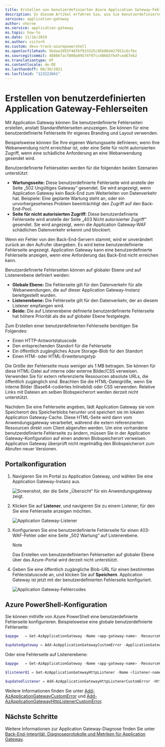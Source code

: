 ```yaml
---
title: Erstellen von benutzerdefinierten Azure Application Gateway-Fehlerseiten
description: In diesem Artikel erfahren Sie, wie Sie benutzerdefinierte Application Gateway-Fehlerseiten erstellen. Sie können für eine benutzerdefinierte Fehlerseite Ihr eigenes Branding und Layout verwenden.
services: application-gateway
author: vhorne
ms.service: application-gateway
ms.topic: how-to
ms.date: 11/16/2019
ms.author: victorh
ms.custom: devx-track-azurepowershell
ms.openlocfilehash: 5bdae2055f46f6f933325c95b86d427951c6cfbc
ms.sourcegitcommit: 40866facf800a09574f97cc486b5f64fced67eb2
ms.translationtype: HT
ms.contentlocale: de-DE
ms.lasthandoff: 08/30/2021
ms.locfileid: "123222661"
---
```

# <a name="create-application-gateway-custom-error-pages"></a>Erstellen von benutzerdefinierten Application Gateway-Fehlerseiten

Mit Application Gateway können Sie benutzerdefinierte Fehlerseiten erstellen, anstatt Standardfehlerseiten anzuzeigen. Sie können für eine benutzerdefinierte Fehlerseite Ihr eigenes Branding und Layout verwenden.

Beispielsweise können Sie Ihre eigenen Wartungsseite definieren, wenn Ihre Webanwendung nicht erreichbar ist, oder eine Seite für nicht autorisierten Zugriff, wenn eine schädliche Anforderung an eine Webanwendung gesendet wird.

Benutzerdefinierte Fehlerseiten werden für die folgenden beiden Szenarien unterstützt:

- **Wartungsseite:** Diese benutzerdefinierte Fehlerseite wird anstelle der Seite „502 Ungültiges Gateway“ gesendet. Sie wird angezeigt, wenn Application Gateway kein Back-End zum Weiterleiten von Datenverkehr hat. Beispiele: Eine geplante Wartung steht an, oder ein unvorhergesehenes Problem beeinträchtigt den Zugriff auf den Back-End-Pool.
- **Seite für nicht autorisierten Zugriff:** Diese benutzerdefinierte Fehlerseite wird anstelle der Seite „403 Nicht autorisierter Zugriff“ gesendet. Sie wird angezeigt, wenn die Application Gateway-WAF schädlichen Datenverkehr erkennt und blockiert.

Wenn ein Fehler von den Back-End-Servern stammt, wird er unverändert zurück an den Aufrufer übergeben. Es wird keine benutzerdefinierte Fehlerseite angezeigt. Application Gateway kann eine benutzerdefinierte Fehlerseite anzeigen, wenn eine Anforderung das Back-End nicht erreichen kann.

Benutzerdefinierte Fehlerseiten können auf globaler Ebene und auf Listenerebene definiert werden:

- **Globale Ebene:** Die Fehlerseite gilt für den Datenverkehr für alle Webanwendungen, die auf dieser Application Gateway-Instanz bereitgestellt wurden.
- **Listenerebene:** Die Fehlerseite gilt für den Datenverkehr, der an diesem Listener empfangen wird.
- **Beide:** Die auf Listenerebene definierte benutzerdefinierte Fehlerseite hat höhere Priorität als die auf globaler Ebene festgelegte.

Zum Erstellen einer benutzerdefinierten Fehlerseite benötigen Sie Folgendes:

- Einen HTTP-Antwortstatuscode
- Den entsprechenden Standort für die Fehlerseite 
- Ein öffentlich zugängliches Azure Storage-Blob für den Standort
- Einen HTM- oder HTML-Erweiterungstyp 

Die Größe der Fehlerseite muss weniger als 1 MB betragen. Sie können für diese HTML-Datei auf interne oder externe Bilder/CSS verweisen. Verwenden Sie für extern referenzierte Ressourcen absolute URLs, die öffentlich zugänglich sind. Beachten Sie die HTML-Dateigröße, wenn Sie interne Bilder (Base64-codiertes Inlinebild) oder CSS verwenden. Relative Links mit Dateien am selben Blobspeicherort werden derzeit nicht unterstützt.

Nachdem Sie eine Fehlerseite angeben, lädt Application Gateway sie vom Speicherort des Speicherblobs herunter und speichert sie im lokalen Application Gateway-Cache. Diese HTML-Seite wird dann vom Anwendungsgateway verarbeitet, während die extern referenzierten Ressourcen direkt vom Client abgerufen werden. Um eine vorhandene benutzerdefinierte Fehlerseite zu ändern, müssen Sie in der Application Gateway-Konfiguration auf einen anderen Blobspeicherort verweisen. Application Gateway überprüft nicht regelmäßig den Blobspeicherort zum Abrufen neuer Versionen.

## <a name="portal-configuration"></a>Portalkonfiguration

1. Navigieren Sie im Portal zu Application Gateway, und wählen Sie eine Application Gateway-Instanz aus.

    ![Screenshot, der die Seite „Übersicht“ für ein Anwendungsgateway zeigt.](media/custom-error/ag-overview.png)
2. Klicken Sie auf **Listener**, und navigieren Sie zu einem Listener, für den Sie eine Fehlerseite anzeigen möchten.

    ![Application Gateway-Listener](media/custom-error/ag-listener.png)
3. Konfigurieren Sie eine benutzerdefinierte Fehlerseite für einen 403-WAF-Fehler oder eine Seite „502 Wartung“ auf Listenerebene.

    > [!NOTE]
    > Das Erstellen von benutzerdefinierten Fehlerseiten auf globaler Ebene über das Azure-Portal wird derzeit nicht unterstützt.

4. Geben Sie eine öffentlich zugängliche Blob-URL für einen bestimmten Fehlerstatuscode an, und klicken Sie auf **Speichern**. Application Gateway ist jetzt mit der benutzerdefinierten Fehlerseite konfiguriert.

   ![Application Gateway-Fehlercodes](media/custom-error/ag-error-codes.png)

## <a name="azure-powershell-configuration"></a>Azure PowerShell-Konfiguration

Sie können mithilfe von Azure PowerShell eine benutzerdefinierte Fehlerseite konfigurieren. Beispielsweise eine globale benutzerdefinierte Fehlerseite:

```powershell
$appgw   = Get-AzApplicationGateway -Name <app-gateway-name> -ResourceGroupName <resource-group-name>

$updatedgateway = Add-AzApplicationGatewayCustomError -ApplicationGateway $appgw -StatusCode HttpStatus502 -CustomErrorPageUrl "http://<website-url>"
```

Oder eine Fehlerseite auf Listenerebene:

```powershell
$appgw   = Get-AzApplicationGateway -Name <app-gateway-name> -ResourceGroupName <resource-group-name>

$listener01 = Get-AzApplicationGatewayHttpListener -Name <listener-name> -ApplicationGateway $appgw

$updatedlistener = Add-AzApplicationGatewayHttpListenerCustomError -HttpListener $listener01 -StatusCode HttpStatus502 -CustomErrorPageUrl "http://<website-url>"
```

Weitere Informationen finden Sie unter [Add-AzApplicationGatewayCustomError](/powershell/module/az.network/add-azapplicationgatewaycustomerror) und [Add-AzApplicationGatewayHttpListenerCustomError](/powershell/module/az.network/add-azapplicationgatewayhttplistenercustomerror).

## <a name="next-steps"></a>Nächste Schritte

Weitere Informationen zur Application Gateway-Diagnose finden Sie unter [Back-End-Integrität, Diagnoseprotokolle und Metriken für Application Gateway](application-gateway-diagnostics.md).
